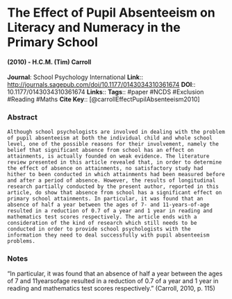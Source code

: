 # The Effect of Pupil Absenteeism on Literacy and Numeracy in the Primary School
#### (2010) - H.C.M. (Tim) Carroll
**Journal**: School Psychology International
**Link**:: http://journals.sagepub.com/doi/10.1177/0143034310361674
**DOI**:: 10.1177/0143034310361674
**Links**:: 
**Tags**:: #paper #NCDS #Exclusion #Reading #Maths 
**Cite Key**:: [@carrollEffectPupilAbsenteeism2010]

### Abstract

```
Although school psychologists are involved in dealing with the problem of pupil absenteeism at both the individual child and whole school level, one of the possible reasons for their involvement, namely the belief that significant absence from school has an effect on attainments, is actually founded on weak evidence. The literature review presented in this article revealed that, in order to determine the effect of absence on attainments, no satisfactory study had hither­ to been con­ducted in which attainments had been measured before and after a period of absence. However, the results of longitudinal research partially conducted by the present author, reported in this article, do show that absence from school has a significant effect on ­primary school attainments. In particular, it was found that an absence of half a year between the ages of 7- and 11-years-of-age resulted in a reduction of 0.7 of a year and 1 year in reading and mathematics test scores respectively. The article ends with a consideration of the kind of research which still needs to be conducted in order to provide school psychologists with the information they need to deal successfully with pupil absenteeism problems.
```

### Notes

“In particular, it was found that an absence of half a year between the ages of 7­ and 11­years­of­age resulted in a reduction of 0.7 of a year and 1 year in reading and mathematics test scores respectively.” (Carroll, 2010, p. 115)